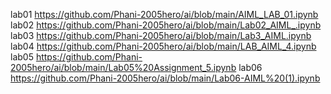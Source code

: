 lab01 https://github.com/Phani-2005hero/ai/blob/main/AIML_LAB_01.ipynb
lab02 https://github.com/Phani-2005hero/ai/blob/main/Lab02_AIML_.ipynb
lab03 https://github.com/Phani-2005hero/ai/blob/main/Lab3_AIML.ipynb
lab04 https://github.com/Phani-2005hero/ai/blob/main/LAB_AIML_4.ipynb
lab05 https://github.com/Phani-2005hero/ai/blob/main/Lab05%20Assignment_5.ipynb
lab06 https://github.com/Phani-2005hero/ai/blob/main/Lab06-AIML%20(1).ipynb
